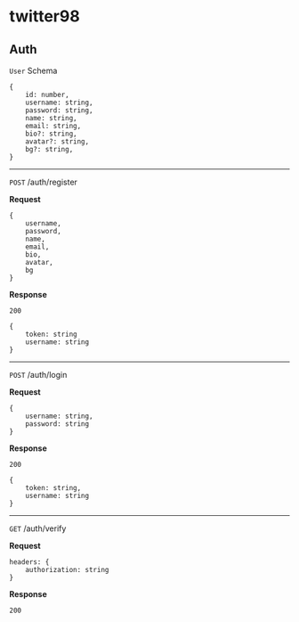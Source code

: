 # twitter98

## Auth

`User` Schema

```
{
    id: number,
    username: string,
    password: string,
    name: string,
    email: string,
    bio?: string,
    avatar?: string,
    bg?: string,
}
```

---

`POST` /auth/register

**Request**

```
{
    username,
    password,
    name,
    email,
    bio,
    avatar,
    bg
}
```

**Response**

`200`

```
{
    token: string
    username: string
}
```

---

`POST` /auth/login

**Request**

```
{
    username: string,
    password: string
}
```

**Response**

`200`

```
{
    token: string,
    username: string
}
```

---

`GET` /auth/verify

**Request**

```
headers: {
    authorization: string
}
```

**Response**

`200`
